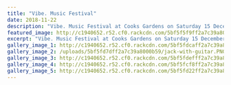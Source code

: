 ```yaml
---
title: "Vibe. Music Festival"
date: 2018-11-22
description: "Vibe. Music Festival at Cooks Gardens on Saturday 15 December features our very own students from bands 'Late Night Tales', 'The Remnant'..."
featured_image: http://c1940652.r52.cf0.rackcdn.com/5bf5f5f9ff2a7c39a8000b4f/poster-300.jpg
excerpt: "Vibe. Music Festival at Cooks Gardens on Saturday 15 December 2018 features our very own students from bands 'Late Night Tales', 'The Remnant'.."
gallery_image_1: http://c1940652.r52.cf0.rackcdn.com/5bf5fdcaff2a7c39a8000b5b/Jack-Mccoubrie-chron-25-sept-2018.jpg
gallery_image_2: /uploads/5bf5fd7dff2a7c39a8000b59/jack-with-guitar.PNG
gallery_image_3: http://c1940652.r52.cf0.rackcdn.com/5bf5fdefff2a7c39a8000b5d/The-Remnant-winners.jpg
gallery_image_4: http://c1940652.r52.cf0.rackcdn.com/5bf5fcf8ff2a7c39a8000b51/kings-to-head-vibe.jpg
gallery_image_5: http://c1940652.r52.cf0.rackcdn.com/5bf5fd22ff2a7c39a8000b55/green-party-member-Chloe-Swarbrick-will-be-there.jpg
---
```

